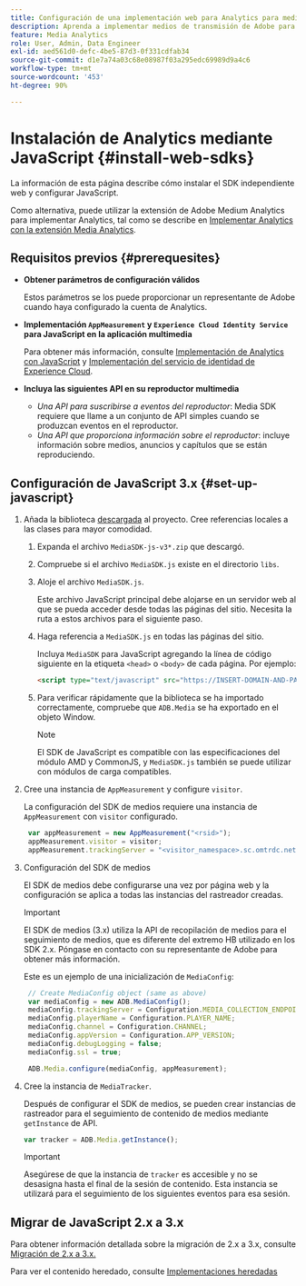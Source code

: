 ```yaml
---
title: Configuración de una implementación web para Analytics para medios de streaming
description: Aprenda a implementar medios de transmisión de Adobe para aplicaciones web.
feature: Media Analytics
role: User, Admin, Data Engineer
exl-id: aed561d0-defc-4be5-87d3-0f331cdfab34
source-git-commit: d1e7a74a03c68e08987f03a295edc69989d9a4c6
workflow-type: tm+mt
source-wordcount: '453'
ht-degree: 90%

---
```


# Instalación de Analytics mediante JavaScript {#install-web-sdks}

La información de esta página describe cómo instalar el SDK independiente web y configurar JavaScript.

Como alternativa, puede utilizar la extensión de Adobe Medium Analytics para implementar Analytics, tal como se describe en [Implementar Analytics con la extensión Media Analytics](/help/implementation/media-sdk/setup/web-implementation-tags.md).

## Requisitos previos  {#prerequesites}

* **Obtener parámetros de configuración válidos**

   Estos parámetros se los puede proporcionar un representante de Adobe cuando haya configurado la cuenta de Analytics.

* **Implementación `AppMeasurement` y `Experience Cloud Identity Service` para JavaScript en la aplicación multimedia**

   Para obtener más información, consulte [Implementación de Analytics con JavaScript](https://experienceleague.adobe.com/docs/analytics/implementation/js/overview.html?lang=es) y [Implementación del servicio de identidad de Experience Cloud](https://experienceleague.adobe.com/docs/id-service/using/implementation/setup-analytics.html?lang=es).

* **Incluya las siguientes API en su reproductor multimedia**

   * *Una API para suscribirse a eventos del reproductor*: Media SDK requiere que llame a un conjunto de API simples cuando se produzcan eventos en el reproductor.
   * *Una API que proporciona información sobre el reproductor*: incluye información sobre medios, anuncios y capítulos que se están reproduciendo.

## Configuración de JavaScript 3.x {#set-up-javascript}

1. Añada la biblioteca [descargada](/help/getting-started/download-sdks.md) al proyecto. Cree referencias locales a las clases para mayor comodidad.

   1. Expanda el archivo `MediaSDK-js-v3*.zip` que descargó.
   1. Compruebe si el archivo `MediaSDK.js` existe en el directorio `libs`.

   1. Aloje el archivo `MediaSDK.js`.

      Este archivo JavaScript principal debe alojarse en un servidor web al que se pueda acceder desde todas las páginas del sitio. Necesita la ruta a estos archivos para el siguiente paso.

   1. Haga referencia a `MediaSDK.js` en todas las páginas del sitio.

      Incluya `MediaSDK` para JavaScript agregando la línea de código siguiente en la etiqueta `<head>` o `<body>` de cada página. Por ejemplo:

      ```html
      <script type="text/javascript" src="https://INSERT-DOMAIN-AND-PATH-TO-CODE-HERE/MediaSDK.js"></script>
      ```

   1. Para verificar rápidamente que la biblioteca se ha importado correctamente, compruebe que `ADB.Media` se ha exportado en el objeto Window.

      >[!NOTE]
      >
      >El SDK de JavaScript es compatible con las especificaciones del módulo AMD y CommonJS, y `MediaSDK.js` también se puede utilizar con módulos de carga compatibles.

1. Cree una instancia de `AppMeasurement` y configure `visitor`.

   La configuración del SDK de medios requiere una instancia de `AppMeasurement` con `visitor` configurado.

   ```js
    var appMeasurement = new AppMeasurement("<rsid>");
    appMeasurement.visitor = visitor;
    appMeasurement.trackingServer = "<visitor_namespace>.sc.omtrdc.net";
   ```

1. Configuración del SDK de medios

   El SDK de medios debe configurarse una vez por página web y la configuración se aplica a todas las instancias del rastreador creadas.

   >[!IMPORTANT]
   >
   > El SDK de medios (3.x) utiliza la API de recopilación de medios para el seguimiento de medios, que es diferente del extremo HB utilizado en los SDK 2.x. Póngase en contacto con su representante de Adobe para obtener más información.

   Este es un ejemplo de una inicialización de `MediaConfig`:

   ```js
    // Create MediaConfig object (same as above)
    var mediaConfig = new ADB.MediaConfig();
    mediaConfig.trackingServer = Configuration.MEDIA_COLLECTION_ENDPOINT;
    mediaConfig.playerName = Configuration.PLAYER_NAME;
    mediaConfig.channel = Configuration.CHANNEL;
    mediaConfig.appVersion = Configuration.APP_VERSION;
    mediaConfig.debugLogging = false;
    mediaConfig.ssl = true;
   
    ADB.Media.configure(mediaConfig, appMeasurement);
   ```

1. Cree la instancia de `MediaTracker`.

   Después de configurar el SDK de medios, se pueden crear instancias de rastreador para el seguimiento de contenido de medios mediante `getInstance` de API.

   ```js
   var tracker = ADB.Media.getInstance();
   ```

   >[!IMPORTANT]
   >
   >Asegúrese de que la instancia de `tracker` es accesible y no se desasigna hasta el final de la sesión de contenido. Esta instancia se utilizará para el seguimiento de los siguientes eventos para esa sesión.

## Migrar de JavaScript 2.x a 3.x

Para obtener información detallada sobre la migración de 2.x a 3.x, consulte [Migración de 2.x a 3.x.](https://adobe-marketing-cloud.github.io/media-sdks/reference/javascript_3x/MigrationGuide.html)

Para ver el contenido heredado, consulte [Implementaciones heredadas](/help/legacy/media-sdk/setup/setup-overview.md)
